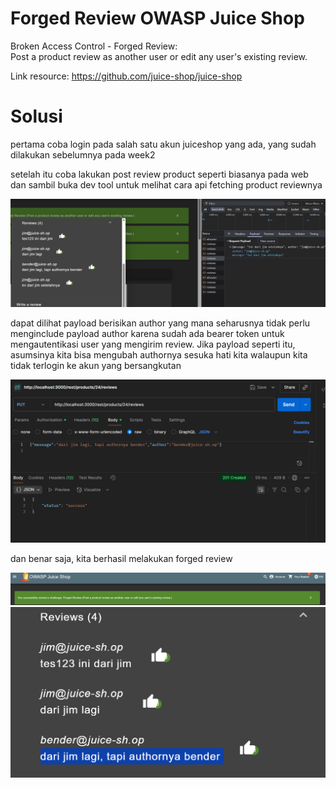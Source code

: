 # Forged Review OWASP Juice Shop

Broken Access Control - Forged Review:
<br>
Post a product review as another user or edit any user's existing review.

Link resource: https://github.com/juice-shop/juice-shop

# Solusi

pertama coba login pada salah satu akun juiceshop yang ada, yang sudah dilakukan sebelumnya pada week2

setelah itu coba lakukan post review product seperti biasanya pada web dan sambil buka dev tool untuk melihat cara api fetching product reviewnya

<img src="./img/12.png" />

dapat dilihat payload berisikan author yang mana seharusnya tidak perlu menginclude payload author karena sudah ada bearer token untuk mengautentikasi user yang mengirim review. Jika payload seperti itu, asumsinya kita bisa mengubah authornya sesuka hati kita walaupun kita tidak terlogin ke akun yang bersangkutan

<img src="./img/11.png" />

dan benar saja, kita berhasil melakukan forged review

<img src="./img/image.png" />
<img src="./img/13.png" />
